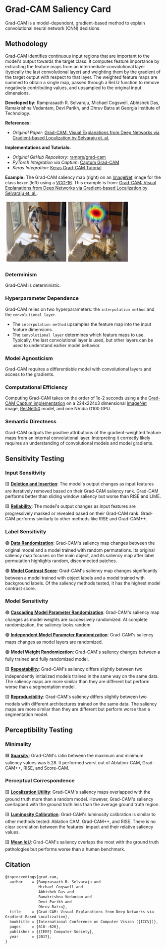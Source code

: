 # **Grad-CAM** Saliency Card
Grad-CAM is a model-dependent, gradient-based method to explain convolutional neural network (CNN) decisions.

## Methodology
Grad-CAM identifies continuous input regions that are important to the model's output towards the target class. It computes feature importance by extracting the feature maps from an intermediate convolutional layer (typically the last convolutional layer) and weighting them by the gradient of the target output with respect to that layer. The weighted feature maps are summed to obtain a single map, passed through a ReLU function to remove negatively contributing values, and upsampled to the original input dimensions.

**Developed by:** Ramprasaath R. Selvaraju, Michael Cogswell, Abhishek Das, Ramakrishna Vedantam, Devi Parikh, and Dhruv Batra at Georgia Institute of Technology.

**References:** 
- *Original Paper*: [Grad-CAM: Visual Explanations from Deep Networks via Gradient-based Localization by Selvaraju et. al.](https://arxiv.org/pdf/1610.02391.pdf)

**Implementations and Tutorials:**
- *Original GitHub Repository*: [ramprs/grad-cam](https://github.com/ramprs/grad-cam/)
- *PyTorch Integration via Captum*: [Captum Grad-CAM](https://captum.ai/api/layer.html#gradcam)
- *Keras Integration*: [Keras Grad-CAM Tutorial](https://keras.io/examples/vision/grad_cam/)

**Example:** The Grad-CAM saliency map (right) on an [ImageNet](https://www.image-net.org/) image for the class `boxer` (left) using a [VGG-16](https://arxiv.org/pdf/1409.1556.pdf). This example is from: [Grad-CAM: Visual Explanations from Deep Networks via Gradient-based Localization by Selvaraju et. al.](https://arxiv.org/pdf/1610.02391.pdf).

<img src="gradcam_example.png" alt="Example of Grad-CAM on an image of a dog. The saliency is brightest in on the dog's face." width="400" />

### Determinism
Grad-CAM is deterministic.

### Hyperparameter Dependence
Grad-CAM relies on two hyperparameters: the `interpolation method` and the `convolutional layer`.
* The `interpolation method` upsamples the feature map into the input feature dimensions.
* The `convolutional layer` determines which feature maps to use. Typically, the last convolutional layer is used, but other layers can be used to understand earlier model behavior.

### Model Agnosticism
Grad-CAM requires a differentiable model with convolutional layers and access to the gradients.

### Computational Efficiency
Computing Grad-CAM takes on the order of 1e-2 seconds using a the [Grad-CAM Captum implementation](https://captum.ai/api/layer.html#gradcam) on a 224x224x3 dimensional [ImageNet](https://www.image-net.org/) image, [ResNet50](https://arxiv.org/abs/1512.03385) model, and one NVidia G100 GPU.

### Semantic Directness
Grad-CAM outputs the positive attributions of the gradient-weighted feature maps from an internal convolutional layer. Interpreting it correctly likely requires an understanding of convolutional models and model gradients.

## Sensitivity Testing

### Input Sensitivity

&#129000; **[Deletion and Insertion](https://arxiv.org/pdf/1806.07421.pdf)**: The model's output changes as input features are iteratively removed based on their Grad-CAM saliency rank. Grad-CAM performs better than sliding window saliency but worse than RISE and LIME.

&#129000; **[Reliability](https://download.arxiv.org/pdf/2201.13291v3.pdf)**: The model's output changes as input features are progressively masked or revealed based on their Grad-CAM rank. Grad-CAM performs similarly to other methods like RISE and Grad-CAM++.

### Label Sensitivity

&#128994; **[Data Randomization](https://arxiv.org/pdf/1810.03292.pdf)**: Grad-CAM's saliency map changes between the original model and a model trained with random permutations. Its original saliency map focuses on the main object, and its saliency map after label permutation highlights random, disconnected patches.

&#128994; **[Model Contrast Score](https://arxiv.org/pdf/1907.09701.pdf)**: Grad-CAM's saliency map changes significantly between a model trained with object labels and a model trained with background labels. Of the saliency methods tested, it has the highest model contrast score.

### Model Sensitivity

&#128994; **[Cascading Model Parameter Randomization](https://arxiv.org/pdf/1810.03292.pdf)**: Grad-CAM's saliency map changes as model weights are successively randomized. At complete randomization, the saliency looks random.

&#128994; **[Independent Model Parameter Randomization](https://arxiv.org/pdf/1810.03292.pdf)**: Grad-CAM's saliency maps changes as model layers are randomized.

&#128994; **[Model Weight Randomization](https://pubs.rsna.org/doi/10.1148/ryai.2021200267)**: Grad-CAM's saliency changes between a fully trained and fully randomized model.

&#129000; **[Repeatability](https://pubs.rsna.org/doi/10.1148/ryai.2021200267)**: Grad-CAM's saliency differs slightly between two independently initialized models trained in the same way on the same data. The saliency maps are more similar than they are different but perform worse than a segmentation model.

&#129000; **[Reproducibility](https://pubs.rsna.org/doi/10.1148/ryai.2021200267)**: Grad-CAM's saliency differs slightly between two models with different architectures trained on the same data. The saliency maps are more similar than they are different but perform worse than a segmentation model.

## Perceptibility Testing

### Minimality

&#128997; **[Sparsity](https://download.arxiv.org/pdf/2201.13291v3.pdf)**: Grad-CAM's ratio between the maximum and minimum saliency values was 5.28. It performed worst out of Ablation-CAM, Grad-CAM++, RISE, and Score-CAM.

### Perceptual Correspondence

&#129000; **[Localization Utility](https://pubs.rsna.org/doi/10.1148/ryai.2021200267)**: Grad-CAM's saliency maps overlapped with the ground truth more than a random model. However, Grad-CAM's saliency overlapped with the ground truth less than the average ground truth region.

&#129000; **[Luminosity Calibration](https://download.arxiv.org/pdf/2201.13291v3.pdf)**: Grad-CAM's luminosity calibration is similar to other methods tested: Ablation CAM, Grad-CAM++, and RISE. There is no clear correlation between the features' impact and their relative saliency values.

&#129000; **[Mean IoU](https://www.nature.com/articles/s42256-022-00536-x)**: Grad-CAM's saliency overlaps the most with the ground truth pathologies but performs worse than a human benchmark.


## Citation

```
@inproceedings{grad-cam,
  author    = {Ramprasaath R. Selvaraju and
               Michael Cogswell and
               Abhishek Das and
               Ramakrishna Vedantam and
               Devi Parikh and
               Dhruv Batra},
  title     = {Grad-CAM: Visual Explanations from Deep Networks via Gradient-Based Localization},
  booktitle = {International Conference on Computer Vision ({ICCV})},
  pages     = {618--626},
  publisher = {{IEEE} Computer Society},
  year      = {2017},
}
```
